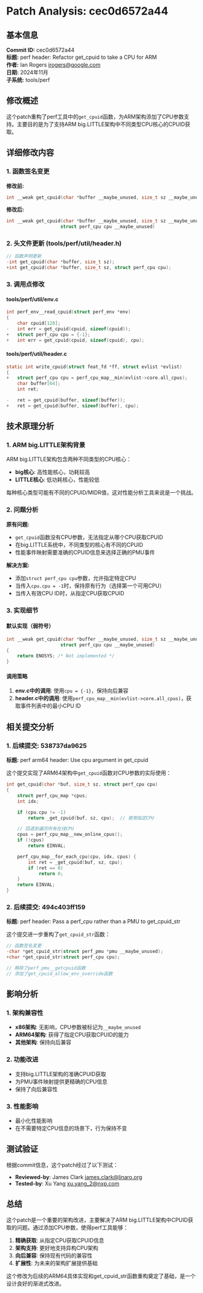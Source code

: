 # Patch Analysis: cec0d6572a44

## 基本信息

**Commit ID:** cec0d6572a44  
**标题:** perf header: Refactor get_cpuid to take a CPU for ARM  
**作者:** Ian Rogers <irogers@google.com>  
**日期:** 2024年11月  
**子系统:** tools/perf  

## 修改概述

这个patch重构了perf工具中的`get_cpuid`函数，为ARM架构添加了CPU参数支持。主要目的是为了支持ARM big.LITTLE架构中不同类型CPU核心的CPUID获取。

## 详细修改内容

### 1. 函数签名变更

**修改前:**
```c
int __weak get_cpuid(char *buffer __maybe_unused, size_t sz __maybe_unused)
```

**修改后:**
```c
int __weak get_cpuid(char *buffer __maybe_unused, size_t sz __maybe_unused,
                    struct perf_cpu cpu __maybe_unused)
```

### 2. 头文件更新 (tools/perf/util/header.h)

```c
// 函数声明更新
-int get_cpuid(char *buffer, size_t sz);
+int get_cpuid(char *buffer, size_t sz, struct perf_cpu cpu);
```

### 3. 调用点修改

#### tools/perf/util/env.c
```c
int perf_env__read_cpuid(struct perf_env *env)
{
    char cpuid[128];
-   int err = get_cpuid(cpuid, sizeof(cpuid));
+   struct perf_cpu cpu = {-1};
+   int err = get_cpuid(cpuid, sizeof(cpuid), cpu);
```

#### tools/perf/util/header.c
```c
static int write_cpuid(struct feat_fd *ff, struct evlist *evlist)
{
+   struct perf_cpu cpu = perf_cpu_map__min(evlist->core.all_cpus);
    char buffer[64];
    int ret;

-   ret = get_cpuid(buffer, sizeof(buffer));
+   ret = get_cpuid(buffer, sizeof(buffer), cpu);
```

## 技术原理分析

### 1. ARM big.LITTLE架构背景

ARM big.LITTLE架构包含两种不同类型的CPU核心：
- **big核心**: 高性能核心，功耗较高
- **LITTLE核心**: 低功耗核心，性能较低

每种核心类型可能有不同的CPUID/MIDR值，这对性能分析工具来说是一个挑战。

### 2. 问题分析

**原有问题:**
- `get_cpuid`函数没有CPU参数，无法指定从哪个CPU获取CPUID
- 在big.LITTLE系统中，不同类型的核心有不同的CPUID
- 性能事件映射需要准确的CPUID信息来选择正确的PMU事件

**解决方案:**
- 添加`struct perf_cpu cpu`参数，允许指定特定CPU
- 当传入`cpu.cpu = -1`时，保持原有行为（选择第一个可用CPU）
- 当传入有效CPU ID时，从指定CPU获取CPUID

### 3. 实现细节

#### 默认实现（弱符号）
```c
int __weak get_cpuid(char *buffer __maybe_unused, size_t sz __maybe_unused,
                    struct perf_cpu cpu __maybe_unused)
{
    return ENOSYS; /* Not implemented */
}
```

#### 调用策略
1. **env.c中的调用**: 使用`cpu = {-1}`，保持向后兼容
2. **header.c中的调用**: 使用`perf_cpu_map__min(evlist->core.all_cpus)`，获取事件列表中的最小CPU ID

## 相关提交分析

### 1. 后续提交: 538737da9625
**标题:** perf arm64 header: Use cpu argument in get_cpuid

这个提交实现了ARM64架构中`get_cpuid`函数对CPU参数的实际使用：

```c
int get_cpuid(char *buf, size_t sz, struct perf_cpu cpu)
{
    struct perf_cpu_map *cpus;
    int idx;

    if (cpu.cpu != -1)
        return _get_cpuid(buf, sz, cpu);  // 使用指定CPU

    // 回退到遍历所有在线CPU
    cpus = perf_cpu_map__new_online_cpus();
    if (!cpus)
        return EINVAL;

    perf_cpu_map__for_each_cpu(cpu, idx, cpus) {
        int ret = _get_cpuid(buf, sz, cpu);
        if (ret == 0)
            return 0;
    }
    return EINVAL;
}
```

### 2. 后续提交: 494c403ff159
**标题:** perf header: Pass a perf_cpu rather than a PMU to get_cpuid_str

这个提交进一步重构了`get_cpuid_str`函数：

```c
// 函数签名变更
-char *get_cpuid_str(struct perf_pmu *pmu __maybe_unused);
+char *get_cpuid_str(struct perf_cpu cpu);

// 移除了perf_pmu__getcpuid函数
// 添加了get_cpuid_allow_env_override函数
```

## 影响分析

### 1. 架构兼容性
- **x86架构**: 无影响，CPU参数被标记为`__maybe_unused`
- **ARM64架构**: 获得了指定CPU获取CPUID的能力
- **其他架构**: 保持向后兼容

### 2. 功能改进
- 支持big.LITTLE架构的准确CPUID获取
- 为PMU事件映射提供更精确的CPU信息
- 保持了向后兼容性

### 3. 性能影响
- 最小化性能影响
- 在不需要特定CPU信息的场景下，行为保持不变

## 测试验证

根据commit信息，这个patch经过了以下测试：
- **Reviewed-by**: James Clark <james.clark@linaro.org>
- **Tested-by**: Xu Yang <xu.yang_2@nxp.com>

## 总结

这个patch是一个重要的架构改进，主要解决了ARM big.LITTLE架构中CPUID获取的问题。通过添加CPU参数，使得perf工具能够：

1. **精确获取**: 从指定CPU获取CPUID信息
2. **架构支持**: 更好地支持异构CPU架构
3. **向后兼容**: 保持现有代码的兼容性
4. **扩展性**: 为未来的架构扩展提供基础

这个修改为后续的ARM64具体实现和get_cpuid_str函数重构奠定了基础，是一个设计良好的渐进式改进。